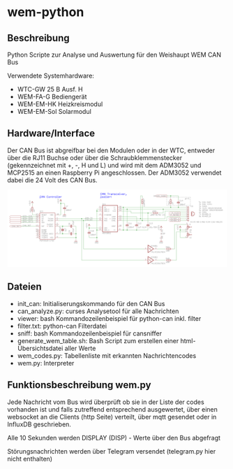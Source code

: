 # wem-python

## Beschreibung
Python Scripte zur Analyse und Auswertung für den Weishaupt WEM CAN Bus

Verwendete Systemhardware:
- WTC-GW 25 B Ausf. H
- WEM-FA-G Bediengerät
- WEM-EM-HK Heizkreismodul
- WEM-EM-Sol Solarmodul

## Hardware/Interface
Der CAN Bus ist abgreifbar bei den Modulen oder in der WTC, entweder über die RJ11 Buchse oder über die Schraubklemmenstecker (gekennzeichnet mit +, -, H und L) und wird mit dem ADM3052 und MCP2515 an einen Raspberry Pi angeschlossen. Der ADM3052 verwendet dabei die 24 Volt des CAN Bus.

<img  src="https://raw.githubusercontent.com/geronet1/wem-python/main/images/can%20interface.png">


## Dateien
* init_can: Initialiserungskommando für den CAN Bus
* can_analyze.py: curses Analysetool für alle Nachrichten
* viewer: bash Kommandozeilenbeispiel für python-can inkl. filter
* filter.txt: python-can Filterdatei
* sniff: bash Kommandozeilenbeispiel für cansniffer
* generate_wem_table.sh: Bash Script zum erstellen einer html-Übersichtsdatei aller Werte
* wem_codes.py: Tabellenliste mit erkannten Nachrichtencodes
* wem.py: Interpreter

## Funktionsbeschreibung wem.py
Jede Nachricht vom Bus wird überprüft ob sie in der Liste der codes vorhanden ist und falls zutreffend entsprechend ausgewertet, über einen websocket an die Clients (http Seite) verteilt, über mqtt gesendet oder in InfluxDB geschrieben.

Alle 10 Sekunden werden DISPLAY (DISP) - Werte über den Bus abgefragt

Störungsnachrichten werden über Telegram versendet (telegram.py hier nicht enthalten)
